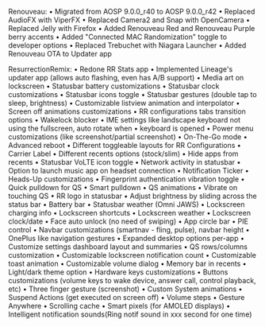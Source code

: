 Renouveau:
 • Migrated from AOSP 9.0.0_r40 to AOSP 9.0.0_r42
 • Replaced AudioFX with ViperFX
 • Replaced Camera2 and Snap with OpenCamera
 • Replaced Jelly with Firefox
 • Added Renouveau Red and Renouveau Purple berry accents
 • Added "Connected MAC Randomization" toggle to developer options
 • Replaced Trebuchet with Niagara Launcher
 • Added Renouveau OTA to Updater app

ResurrectionRemix:
 • Redone RR Stats app
 • Implemented Lineage's updater app (allows auto flashing, even has A/B support)
 • Media art on lockscreen
 • Statusbar battery customizations
 • Statusbar clock customizations
 • Statusbar icons toggle
 • Statusbar gestures (double tap to sleep, brightness)
 • Customizable listview animation and interpolator
 • Screen off animations customizations
 • RR configurations tabs transition options
 • Wakelock blocker
 • IME settings like landscape keyboard not using the fullscreen, auto rotate when
 • keyboard is opened
 • Power menu customizations (like screenshot/partial screenshot)
 • On-The-Go mode
 • Advanced reboot
 • Different toggleable layouts for RR Configurations
 • Carrier Label
 • Different recents options (stock/slim)
 • Hide apps from recents
 • Statusbar VoLTE icon toggle
 • Network activity in statusbar
 • Option to launch music app on headset connection
 • Notification Ticker
 • Heads-Up customizations
 • Fingerprint authentication vibration toggle
 • Quick pulldown for QS
 • Smart pulldown
 • QS animations
 • Vibrate on touching QS
 • RR logo in statusbar
 • Adjust brightness by sliding across the status bar
 • Battery bar
 • Statusbar weather (Omni JAWS)
 • Lockscreen charging info
 • Lockscreen shortcuts
 • Lockscreen weather
 • Lockscreen clock/date
 • Face auto unlock (no need of swiping)
 • App circle bar
 • PIE control
 • Navbar customizations (smartnav - fling, pulse), navbar height
 • OnePlus like navigation gestures
 • Expanded desktop options per-app
 • Customize settings dashboard layout and summaries
 • QS rows/columns customization
 • Customizable lockscreen notification count
 • Customizable toast animation
 • Customizable volume dialog
 • Memory bar in recents
 • Light/dark theme option
 • Hardware keys customizations
 • Buttons customizations (volume keys to wake device, answer call, control playback, etc)
 • Three finger gesture (screenshot)
 • Custom System animations
 • Suspend Actions (get executed on screen off)
 • Volume steps
 • Gesture Anywhere
 • Scrolling cache
 • Smart pixels (for AMOLED displays)
 • Intelligent notification sounds(Ring notif sound in xxx second for one time)
